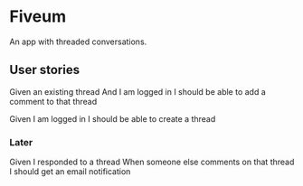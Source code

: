 # Fiveum

An app with threaded conversations.

## User stories

Given an existing thread
And I am logged in
I should be able to add a comment to that thread

Given I am logged in
I should be able to create a thread

### Later

Given I responded to a thread
When someone else comments on that thread
I should get an email notification